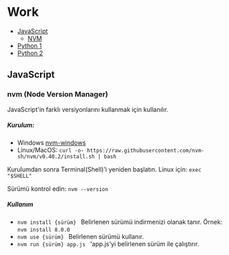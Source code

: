 # Work

- [JavaScript](#JavaScript)
  - [NVM](#nvm (Node Version Manager)) 
- [Python 1](#Python-1)
- [Python 2](#Python-2)

## JavaScript

### nvm (Node Version Manager)

<p>JavaScript'in farklı versiyonlarını kullanmak için kullanılır.</p>

<h5>Kurulum:</h5>

<ul>
  <li>Windows <a href="https://github.com/coreybutler/nvm-windows/releases">nvm-windows</a></li>
  <li>Linux/MacOS: <code>curl -o- https://raw.githubusercontent.com/nvm-sh/nvm/v0.40.2/install.sh | bash</code> </li>
</ul>

<p>Kurulumdan sonra Terminal(Shell)'i yeniden başlatın. Linux için: <code>exec "$SHELL"</code></p>
<p>Sürümü kontrol edin: <code>nvm --version</code></p>

<h5>Kullanım</h5>

<ul>
  <li><code>nvm install {sürüm} </code> Belirlenen sürümü indirmenizi olanak tanır. Örnek: <code>nvm install 8.0.0</code></li>
  <li><code>nvm use {sürüm} </code> Belirlenen sürümü kullanır.</li>
  <li><code>nvm run {sürüm} app.js </code> 'app.js'yi belirlenen sürüm ile çalıştırır.</li>
</ul>
